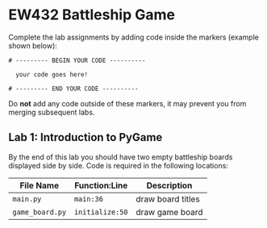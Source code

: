 # EW432 Battleship Game

Complete the lab assignments by adding code inside the markers (example shown below):
    
    # --------- BEGIN YOUR CODE ----------
    
      your code goes here!
    
    # --------- END YOUR CODE ----------

Do **not** add any code outside of these markers, it may prevent you from merging subsequent labs.


Lab 1: Introduction to PyGame
-----------------------------
By the end of this lab you should have two empty battleship boards displayed side by side.
Code is required in the following locations:

| File Name       | Function:Line     | Description      |
|-----------------|-------------------|------------------|
|``main.py``      |``main:36``        | draw board titles|
|``game_board.py``| ``initialize:50`` | draw game board  |


